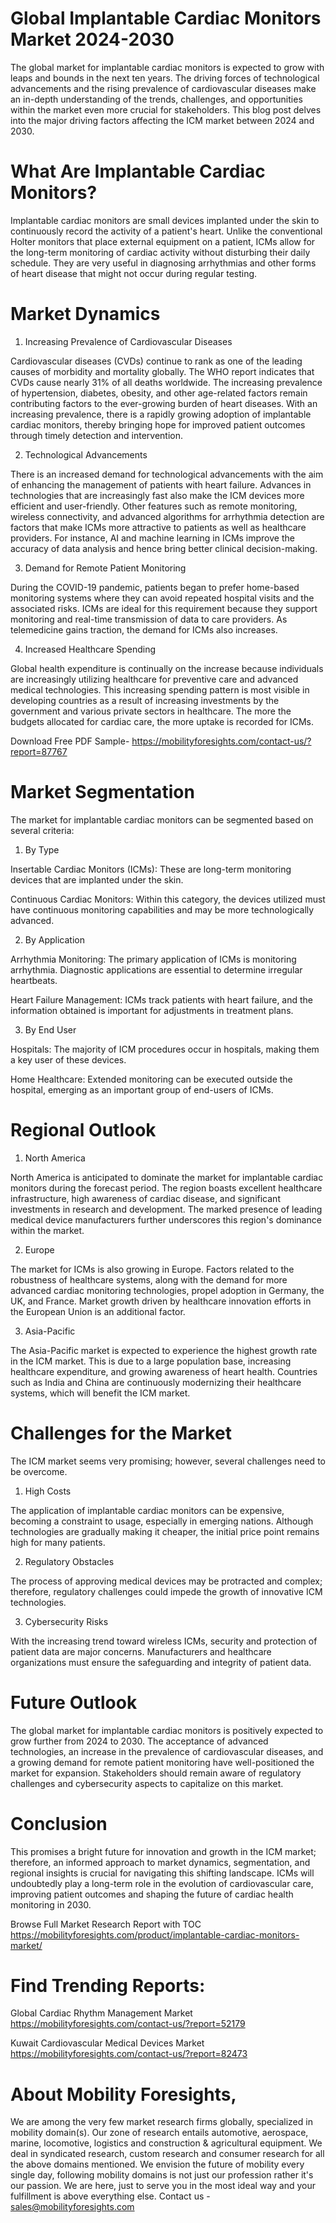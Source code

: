 # Global Implantable Cardiac Monitors Market 2024-2030

The global market for implantable cardiac monitors is expected to grow with leaps and bounds in the next ten years. The driving forces of technological advancements and the rising prevalence of cardiovascular diseases make an in-depth understanding of the trends, challenges, and opportunities within the market even more crucial for stakeholders. This blog post delves into the major driving factors affecting the ICM market between 2024 and 2030.

# What Are Implantable Cardiac Monitors?

Implantable cardiac monitors are small devices implanted under the skin to continuously record the activity of a patient's heart. Unlike the conventional Holter monitors that place external equipment on a patient, ICMs allow for the long-term monitoring of cardiac activity without disturbing their daily schedule. They are very useful in diagnosing arrhythmias and other forms of heart disease that might not occur during regular testing.

# Market Dynamics

1. Increasing Prevalence of Cardiovascular Diseases

Cardiovascular diseases (CVDs) continue to rank as one of the leading causes of morbidity and mortality globally. The WHO report indicates that CVDs cause nearly 31% of all deaths worldwide. The increasing prevalence of hypertension, diabetes, obesity, and other age-related factors remain contributing factors to the ever-growing burden of heart diseases. With an increasing prevalence, there is a rapidly growing adoption of implantable cardiac monitors, thereby bringing hope for improved patient outcomes through timely detection and intervention.

2. Technological Advancements

There is an increased demand for technological advancements with the aim of enhancing the management of patients with heart failure. Advances in technologies that are increasingly fast also make the ICM devices more efficient and user-friendly. Other features such as remote monitoring, wireless connectivity, and advanced algorithms for arrhythmia detection are factors that make ICMs more attractive to patients as well as healthcare providers. For instance, AI and machine learning in ICMs improve the accuracy of data analysis and hence bring better clinical decision-making.

3. Demand for Remote Patient Monitoring

During the COVID-19 pandemic, patients began to prefer home-based monitoring systems where they can avoid repeated hospital visits and the associated risks. ICMs are ideal for this requirement because they support monitoring and real-time transmission of data to care providers. As telemedicine gains traction, the demand for ICMs also increases.

4. Increased Healthcare Spending

Global health expenditure is continually on the increase because individuals are increasingly utilizing healthcare for preventive care and advanced medical technologies. This increasing spending pattern is most visible in developing countries as a result of increasing investments by the government and various private sectors in healthcare. The more the budgets allocated for cardiac care, the more uptake is recorded for ICMs.

Download Free PDF Sample- https://mobilityforesights.com/contact-us/?report=87767

# Market Segmentation

The market for implantable cardiac monitors can be segmented based on several criteria:

1. By Type

Insertable Cardiac Monitors (ICMs): These are long-term monitoring devices that are implanted under the skin.

Continuous Cardiac Monitors: Within this category, the devices utilized must have continuous monitoring capabilities and may be more technologically advanced.

2. By Application

Arrhythmia Monitoring: The primary application of ICMs is monitoring arrhythmia. Diagnostic applications are essential to determine irregular heartbeats.

Heart Failure Management: ICMs track patients with heart failure, and the information obtained is important for adjustments in treatment plans.

3. By End User

Hospitals: The majority of ICM procedures occur in hospitals, making them a key user of these devices.

Home Healthcare: Extended monitoring can be executed outside the hospital, emerging as an important group of end-users of ICMs.

# Regional Outlook

1. North America

North America is anticipated to dominate the market for implantable cardiac monitors during the forecast period. The region boasts excellent healthcare infrastructure, high awareness of cardiac disease, and significant investments in research and development. The marked presence of leading medical device manufacturers further underscores this region's dominance within the market.

2. Europe

The market for ICMs is also growing in Europe. Factors related to the robustness of healthcare systems, along with the demand for more advanced cardiac monitoring technologies, propel adoption in Germany, the UK, and France. Market growth driven by healthcare innovation efforts in the European Union is an additional factor.

3. Asia-Pacific

The Asia-Pacific market is expected to experience the highest growth rate in the ICM market. This is due to a large population base, increasing healthcare expenditure, and growing awareness of heart health. Countries such as India and China are continuously modernizing their healthcare systems, which will benefit the ICM market.

# Challenges for the Market

The ICM market seems very promising; however, several challenges need to be overcome.

1. High Costs

The application of implantable cardiac monitors can be expensive, becoming a constraint to usage, especially in emerging nations. Although technologies are gradually making it cheaper, the initial price point remains high for many patients.

2. Regulatory Obstacles

The process of approving medical devices may be protracted and complex; therefore, regulatory challenges could impede the growth of innovative ICM technologies.

3. Cybersecurity Risks

With the increasing trend toward wireless ICMs, security and protection of patient data are major concerns. Manufacturers and healthcare organizations must ensure the safeguarding and integrity of patient data.

# Future Outlook

The global market for implantable cardiac monitors is positively expected to grow further from 2024 to 2030. The acceptance of advanced technologies, an increase in the prevalence of cardiovascular diseases, and a growing demand for remote patient monitoring have well-positioned the market for expansion. Stakeholders should remain aware of regulatory challenges and cybersecurity aspects to capitalize on this market.

# Conclusion

This promises a bright future for innovation and growth in the ICM market; therefore, an informed approach to market dynamics, segmentation, and regional insights is crucial for navigating this shifting landscape. ICMs will undoubtedly play a long-term role in the evolution of cardiovascular care, improving patient outcomes and shaping the future of cardiac health monitoring in 2030.

Browse Full Market Research Report with TOC https://mobilityforesights.com/product/implantable-cardiac-monitors-market/

# Find Trending Reports:

Global Cardiac Rhythm Management Market https://mobilityforesights.com/contact-us/?report=52179

Kuwait Cardiovascular Medical Devices Market https://mobilityforesights.com/contact-us/?report=82473


# About Mobility Foresights,
We are among the very few market research firms globally, specialized in mobility domain(s). Our zone of research entails automotive, aerospace, marine, locomotive, logistics and construction & agricultural equipment. We deal in syndicated research, custom research and consumer research for all the above domains mentioned.
We envision the future of mobility every single day, following mobility domains is not just our profession rather it's our passion. We are here, just to serve you in the most ideal way and your fulfillment is above everything else. Contact us -  sales@mobilityforesights.com 
